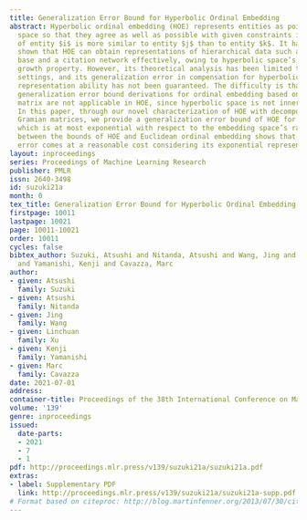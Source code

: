 ```yaml
---
title: Generalization Error Bound for Hyperbolic Ordinal Embedding
abstract: Hyperbolic ordinal embedding (HOE) represents entities as points in hyperbolic
  space so that they agree as well as possible with given constraints in the form
  of entity $i$ is more similar to entity $j$ than to entity $k$. It has been experimentally
  shown that HOE can obtain representations of hierarchical data such as a knowledge
  base and a citation network effectively, owing to hyperbolic space’s exponential
  growth property. However, its theoretical analysis has been limited to ideal noiseless
  settings, and its generalization error in compensation for hyperbolic space’s exponential
  representation ability has not been guaranteed. The difficulty is that existing
  generalization error bound derivations for ordinal embedding based on the Gramian
  matrix are not applicable in HOE, since hyperbolic space is not inner-product space.
  In this paper, through our novel characterization of HOE with decomposed Lorentz
  Gramian matrices, we provide a generalization error bound of HOE for the first time,
  which is at most exponential with respect to the embedding space’s radius. Our comparison
  between the bounds of HOE and Euclidean ordinal embedding shows that HOE’s generalization
  error comes at a reasonable cost considering its exponential representation ability.
layout: inproceedings
series: Proceedings of Machine Learning Research
publisher: PMLR
issn: 2640-3498
id: suzuki21a
month: 0
tex_title: Generalization Error Bound for Hyperbolic Ordinal Embedding
firstpage: 10011
lastpage: 10021
page: 10011-10021
order: 10011
cycles: false
bibtex_author: Suzuki, Atsushi and Nitanda, Atsushi and Wang, Jing and Xu, Linchuan
  and Yamanishi, Kenji and Cavazza, Marc
author:
- given: Atsushi
  family: Suzuki
- given: Atsushi
  family: Nitanda
- given: Jing
  family: Wang
- given: Linchuan
  family: Xu
- given: Kenji
  family: Yamanishi
- given: Marc
  family: Cavazza
date: 2021-07-01
address:
container-title: Proceedings of the 38th International Conference on Machine Learning
volume: '139'
genre: inproceedings
issued:
  date-parts:
  - 2021
  - 7
  - 1
pdf: http://proceedings.mlr.press/v139/suzuki21a/suzuki21a.pdf
extras:
- label: Supplementary PDF
  link: http://proceedings.mlr.press/v139/suzuki21a/suzuki21a-supp.pdf
# Format based on citeproc: http://blog.martinfenner.org/2013/07/30/citeproc-yaml-for-bibliographies/
---
```

